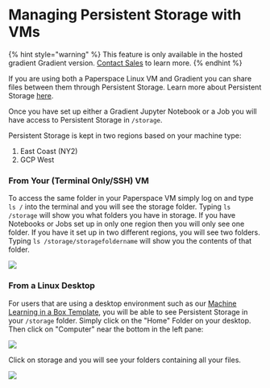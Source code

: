 # Managing Persistent Storage with VMs

{% hint style="warning" %}
This feature is only available in the hosted gradient Gradient version. [Contact Sales](https://info.paperspace.com/contact-sales) to learn more.
{% endhint %}

If you are using both a Paperspace Linux VM and Gradient you can share files between them through Persistent Storage. Learn more about Persistent Storage [here](../#persistent-storage).

Once you have set up either a Gradient Jupyter Notebook or a Job you will have access to Persistent Storage in `/storage`.  
  
Persistent Storage is kept in two regions based on your machine type:

1. East Coast \(NY2\)
2. GCP West

### From Your \(Terminal Only/SSH\) VM

To access the same folder in your Paperspace VM simply log on and type `ls /` into the terminal and you will see the storage folder.  Typing `ls /storage` will show you what folders you have in storage.  If you have Notebooks or Jobs set up in only one region then you will only see one folder.  If you have it set up in two different regions, you will see two folders.  Typing `ls /storage/storagefoldername` will show you the contents of that folder.  

![](https://support.paperspace.com/hc/article_attachments/360007661754/mceclip1.png)

###  From a Linux Desktop 

For users that are using a desktop environment such as our [Machine Learning in a Box Template](https://support.paperspace.com/hc/en-us/articles/115002305973-Machine-Learning-in-a-Box), you will be able to see Persistent Storage in your `/storage` folder.  Simply click on the "Home" Folder on your desktop.  Then click on "Computer" near the bottom in the left pane:

![](https://support.paperspace.com/hc/article_attachments/360007649753/mceclip1.png)

Click on storage and you will see your folders containing all your files. 

![](https://support.paperspace.com/hc/article_attachments/360007592874/mceclip2.png)

